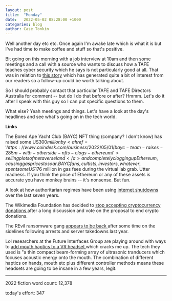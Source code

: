 ```yaml
---
layout: post
title:  "Monday"
date:   2022-05-02 08:28:00 +1000
categories: blog
author: Case Tonkin
---
```


Well another day etc etc. Once again I'm awake late which is what it is but I've had time to make coffee and stuff so that's positive.

Bit going on this morning with a job interview at 10am and then some meetings and a call with a source who wants to discuss how a TAFE teaches cyber security which he says
is not particularly good at all. That was in relation to <a href = 'https://ia.acs.org.au/article/2022/ict-graduates-aren-t-job-ready.html'>this story</a> which has generated
quite a bit of interest from our readers so a follow-up could be worth talking about.

So I should probably contact that particular TAFE and TAFE Directors Australia for comment -- but do I do that before or after? Hmmm.
Let's do it after I speak with this guy so I can put specific questions to them.

What else? Yeah meetings and things. Let's have a look at the day's headlines and see what's going on in the tech world.

<strong>Links</strong>

The Bored Ape Yacht Club (BAYC) NFT thing (company? I don't know) has raised some US$300 million by <a href = 'https://www.coindesk.com/business/2022/05/01/bayc-team-raises-285m-with-otherside-nfts-clogs-ethereum/'>
selling plots of metaverse land</a> and completely clogging up Ethereum, causing gas prices to soar. BAYC fans, cultists, investors, whatever, 
spent some US$176 million in gas fees during the virtual lab grab. Utter madness. If you think the price of Ethereum or any of 
these assets is accurate you have monkey brains -- it's nonsense. But fun.

A look at how authoritarian regimes have been using <a href = 'https://restofworld.org/2022/blackouts/'>
internet shutdowns</a> over the last seven years.
  
The Wikimedia Foundation has decided to <a href = 'https://meta.wikimedia.org/wiki/Requests_for_comment/Stop_accepting_cryptocurrency_donations'>
stop accepting cryptocurrency donations </a>after a long discussion and vote on the proposal to end crypto donations.
  
The REvil ransomware gang <a href = 'https://www.bleepingcomputer.com/news/security/revil-ransomware-returns-new-malware-sample-confirms-gang-is-back/'>
appears to be back </a>after some time on the sidelines following arrests and server takedowns last year.
  
Lol researchers at the Future Interfaces Group are playing around with ways to <a href = 'https://www.youtube.com/watch?v=3q6dZQfV1x8'>
add mouth haptics to a VR headset </a> which cracks me up. 
The tech they used is "a thin compact beam-forming array of ultrasonic tranducers which focuses acoustic energy onto the mouth.
The combination of different haptics on hands, mouth etc plus different controller methods means these headsets are going to be insane in a few years, legit.

__________

2022 fiction word count: 12,378

today's effort: 347

